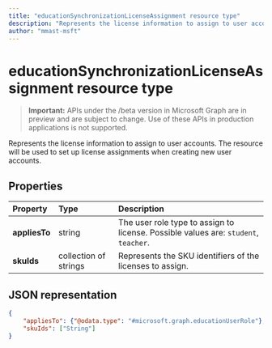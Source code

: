 ```yaml
---
title: "educationSynchronizationLicenseAssignment resource type"
description: "Represents the license information to assign to user accounts. The resource will be used to set up license assignments when creating new user accounts."
author: "mmast-msft"
---
```


# educationSynchronizationLicenseAssignment resource type

> **Important:** APIs under the /beta version in Microsoft Graph are in preview and are subject to change. Use of these APIs in production applications is not supported.

Represents the license information to assign to user accounts. The resource will be used to set up license assignments when creating new user accounts.

## Properties

| Property | Type | Description |
|:-|:-|:-|
| **appliesTo** | string | The user role type to assign to license. Possible values are: `student`, `teacher`.         |
| **skuIds** | collection of strings |  Represents the SKU identifiers of the licenses to assign.        |

## JSON representation
<!-- {
  "blockType": "resource",
  "optionalProperties": [

  ],
  "@odata.type": "#microsoft.graph.educationSynchronizationLicenseAssignment"
}-->

```json
{
    "appliesTo": {"@odata.type": "#microsoft.graph.educationUserRole"},
    "skuIds": ["String"]
}
```
